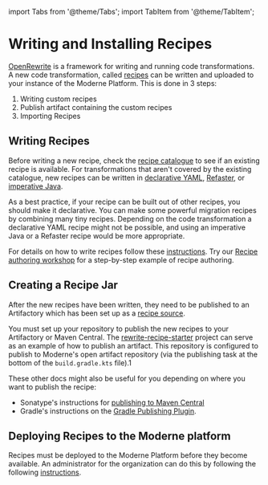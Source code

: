 import Tabs from '@theme/Tabs';
import TabItem from '@theme/TabItem';

# Writing and Installing Recipes

[OpenRewrite](https://docs.openrewrite.org/) is a framework for writing and running code transformations. A new code transformation, called [recipes](https://docs.openrewrite.org/concepts-and-explanations/recipes) can be written
and uploaded to your instance of the Moderne Platform. This is done in 3 steps:

1. Writing custom recipes
2. Publish artifact containing the custom recipes
3. Importing Recipes

## Writing Recipes
Before writing a new recipe, check the [recipe catalogue](https://docs.openrewrite.org/recipes) to see if an existing recipe is available. For transformations that aren't covered by the existing catalogue, new recipes can be written in [declarative YAML](https://docs.openrewrite.org/concepts-and-explanations/recipes#declarative-recipes),
[Refaster](https://docs.openrewrite.org/authoring-recipes/refaster-recipes), or [imperative Java](https://docs.openrewrite.org/concepts-and-explanations/recipes#imperative-recipes).

As a best practice, if your recipe can be built out of other recipes, you should make it declarative. You can make some powerful migration recipes by
combining many tiny recipes. Depending on the code transformation a declarative YAML recipe might not be possible, and using an imperative Java or a Refaster recipe would be
more appropriate.

For details on how to write recipes follow these [instructions](https://docs.openrewrite.org/authoring-recipes/types-of-recipes).
Try our [Recipe authoring workshop](../../workshops/recipe-authoring.md) for a step-by-step example of recipe authoring.

## Creating a Recipe Jar

After the new recipes have been written, they need to be published to an Artifactory which has been set up as a [recipe source](../../../administrator-documentation/moderne-platform/how-to-guides/agent-configuration/configure-an-agent-with-maven-repository-access.md#publishing-recipe-artifacts).

You must set up your repository to publish the new recipes to your Artifactory or Maven Central. The [rewrite-recipe-starter](https://github.com/moderneinc/rewrite-recipe-starter/blob/main/build.gradle.kts)
project can serve as an example of how to publish an artifact. This repository is configured to publish to Moderne's open artifact repository (via the publishing task at the bottom of the `build.gradle.kts` file).1

These other docs might also be useful for you depending on where you want to publish the recipe:

* Sonatype's instructions for [publishing to Maven Central](https://maven.apache.org/repository/guide-central-repository-upload.html)
* Gradle's instructions on the [Gradle Publishing Plugin](https://docs.gradle.org/current/userguide/publishing\_maven.html).

## Deploying Recipes to the Moderne platform

Recipes must be deployed to the Moderne Platform before they become available. An administrator for the organization can do this by following the following [instructions](https://docs.moderne.io/administrator-documentation/moderne-platform/how-to-guides/importing-external-recipes/).
